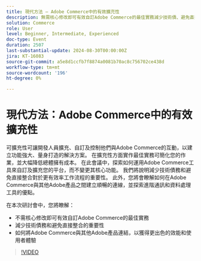 ```yaml
---
title: 現代方法 — Adobe Commerce中的有效擴充性
description: 無需核心修改即可有效自訂Adobe Commerce的最佳實務減少技術債、避免直接整合的重要性如何將Adobe Commerce與其他Adobe產品連結，以獲得更好的效能和使用者體驗
solution: Commerce
role: User
level: Beginner, Intermediate, Experienced
doc-type: Event
duration: 2507
last-substantial-update: 2024-08-30T00:00:00Z
jira: KT-16083
source-git-commit: a5e8d1ccfb7f8874a0081b70ac8c756702ce438d
workflow-type: tm+mt
source-wordcount: '196'
ht-degree: 0%

---
```



# 現代方法：Adobe Commerce中的有效擴充性

可擴充性可讓開發人員擴充、自訂及控制他們與Adobe Commerce的互動，以建立功能強大、量身打造的解決方案。 在擴充性方面實作最佳實務可簡化您的作業，並大幅降低總體擁有成本。 在此會議中，探索如何運用Adobe Commerce工具來自訂及擴充您的平台，而不變更其核心功能。 我們將說明減少技術債務和避免直接整合對於更有效率工作流程的重要性。 此外，您將會瞭解如何在Adobe Commerce與其他Adobe產品之間建立順暢的連線，並探索進階通訊和資料處理工具的優點。

在本次研討會中，您將瞭解：

* 不需核心修改即可有效自訂Adobe Commerce的最佳實務
* 減少技術債務和避免直接整合的重要性
* 如何將Adobe Commerce與其他Adobe產品連結，以獲得更出色的效能和使用者體驗

>[!VIDEO](https://video.tv.adobe.com/v/3433147/?learn=on)
